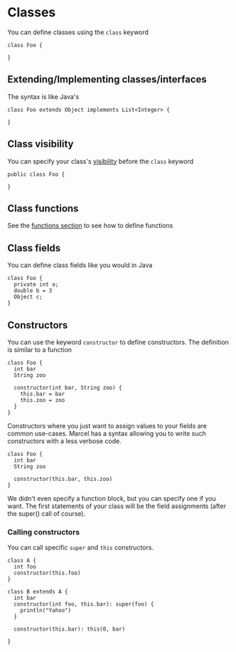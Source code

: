 # Classes

You can define classes using the `class` keyword

```marcel
class Foo {

}
```

## Extending/Implementing classes/interfaces

The syntax is like Java's

```marcel
class Foo extends Object implements List<Integer> {

}
```

## Class visibility

You can specify your class's [visibility](./visibility.md) before the `class` keyword

```marcel
public class Foo {

}
```

## Class functions

See the [functions section](./functions.md) to see how to define functions

## Class fields

You can define class fields like you would in Java

```marcel
class Foo {
  private int a;
  double b = 3
  Object c;
}
```

## Constructors
You can use the keyword `constructor` to define constructors. The definition is similar to a function

```marcel
class Foo {
  int bar
  String zoo
  
  constructor(int bar, String zoo) {
    this.bar = bar
    this.zoo = zoo
  }
}
```

Constructors where you just want to assign values to your fields are common use-cases. Marcel has a syntax
allowing you to write such constructors with a less verbose code.
```marcel
class Foo {
  int bar
  String zoo
  
  constructor(this.bar, this.zoo)
}
```

We didn't even specify a function block, but you can specify one if you want. The first statements
of your class will be the field assignments (after the super() call of course).

### Calling constructors
You can call specific `super` and `this` constructors.

```marcel
class A {
  int foo
  constructor(this.foo)
}

class B extends A {
  int bar
  constructor(int foo, this.bar): super(foo) {
    println("Yahoo")  
  }
  
  constructor(this.bar): this(0, bar)

}
```
